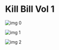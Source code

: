 # Kill Bill Vol 1

![img 0](https://fanart.tv/fanart/movies/24/moviethumb/kill-bill-vol-1-55072ea33c54f.jpg)

![img 1](https://i.imgur.com/f7cCvd5.png)

![img 2](https://i.imgur.com/biyHzWv.png)

